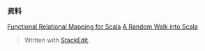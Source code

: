 ### 资料
[Functional Relational Mapping for Scala](http://slick.lightbend.com/)
[A Random Walk into Scala](https://github.com/windweller/ScalaWebREPL/blob/master/views/slides.md)

> Written with [StackEdit](https://stackedit.io/).
<!--stackedit_data:
eyJoaXN0b3J5IjpbLTEzOTUwOTUzMTRdfQ==
-->